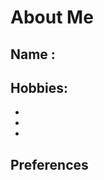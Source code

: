 # About Me


##  Name : <Your Name>


## Hobbies:
* <Hobbie1>
* <Hobbie2>
* <Hobbie3>

## Preferences
